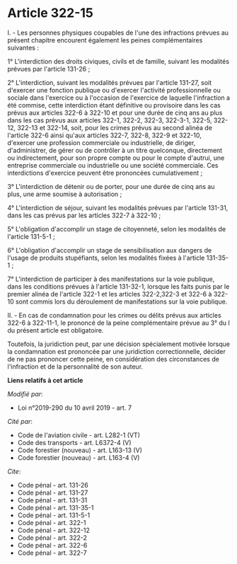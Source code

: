 # Article 322-15

I. - Les personnes physiques coupables de l'une des infractions prévues au présent chapitre encourent également les peines
complémentaires suivantes :

1° L'interdiction des droits civiques, civils et de famille, suivant les modalités prévues par l'article 131-26 ;

2° L'interdiction, suivant les modalités prévues par l'article 131-27, soit d'exercer une fonction publique ou d'exercer
l'activité professionnelle ou sociale dans l'exercice ou à l'occasion de l'exercice de laquelle l'infraction a été commise,
cette interdiction étant définitive ou provisoire dans les cas prévus aux articles 322-6 à 322-10 et pour une durée de cinq
ans au plus dans les cas prévus aux articles 322-1,
322-2, 322-3, 322-3-1, 322-5, 322-12, 322-13 et 322-14, soit, pour les crimes prévus au second alinéa de l'article 322-6
ainsi qu'aux articles 322-7, 322-8, 322-9 et 322-10, d'exercer une profession commerciale ou industrielle, de diriger,
d'administrer, de gérer ou de contrôler à un titre quelconque, directement ou indirectement, pour son propre compte ou pour
le compte d'autrui, une entreprise commerciale ou industrielle ou une société commerciale. Ces interdictions d'exercice
peuvent être prononcées cumulativement ;

3° L'interdiction de détenir ou de porter, pour une durée de cinq ans au plus, une arme soumise à autorisation ;

4° L'interdiction de séjour, suivant les modalités prévues par l'article 131-31, dans les cas prévus par les articles 322-7 à
322-10 ;

5° L'obligation d'accomplir un stage de citoyenneté, selon les modalités de l'article 131-5-1 ; 

6° L'obligation d'accomplir un stage de sensibilisation aux dangers de l'usage de produits stupéfiants, selon les modalités
fixées à l'article 131-35-1 ;

7° L'interdiction de participer à des manifestations sur la voie publique, dans les conditions prévues à l'article 131-32-1,
lorsque les faits punis par le premier alinéa de l'article 322-1 et les articles 322-2,322-3 et 322-6 à 322-10 sont commis
lors du déroulement de manifestations sur la voie publique.

II. - En cas de condamnation pour les crimes ou délits prévus aux articles 322-6 à 322-11-1, le prononcé de la peine
complémentaire prévue au 3° du I du présent article est obligatoire.

Toutefois, la juridiction peut, par une décision spécialement motivée lorsque la condamnation est prononcée par une
juridiction correctionnelle, décider de ne pas prononcer cette peine, en considération des circonstances de l'infraction et
de la personnalité de son auteur.

**Liens relatifs à cet article**

_Modifié par_:

  - Loi n°2019-290 du 10 avril 2019 - art. 7

_Cité par_:

  - Code de l'aviation civile - art. L282-1 (VT)
  - Code des transports - art. L6372-4 (V)
  - Code forestier (nouveau) - art. L163-13 (V)
  - Code forestier (nouveau) - art. L163-4 (V)

_Cite_:

  - Code pénal - art. 131-26
  - Code pénal - art. 131-27
  - Code pénal - art. 131-31
  - Code pénal - art. 131-35-1
  - Code pénal - art. 131-5-1
  - Code pénal - art. 322-1
  - Code pénal - art. 322-12
  - Code pénal - art. 322-2
  - Code pénal - art. 322-6
  - Code pénal - art. 322-7
